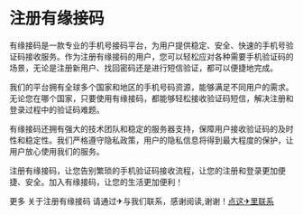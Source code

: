# 注册有缘接码

有缘接码是一款专业的手机号接码平台，为用户提供稳定、安全、快速的手机号验证码接收服务。作为注册有缘接码的用户，您可以轻松应对各种需要手机验证码的场景，无论是注册新用户、找回密码还是进行短信验证，都可以便捷地完成。

我们的平台拥有全球多个国家和地区的手机号码资源，能够满足不同用户的需求。无论您在哪个国家，只要使用有缘接码，都能够轻松接收验证码短信，解决注册和登录过程中的验证码难题。

有缘接码还拥有强大的技术团队和稳定的服务器支持，保障用户接收验证码的及时性和稳定性。我们严格遵守隐私政策，用户的隐私信息将得到最大程度的保护，让用户放心使用我们的服务。

注册有缘接码，让您告别繁琐的手机验证码接收流程，让您的注册和登录更加便捷、安全。加入有缘接码，让您的生活更加便利！

更多 关于注册有缘接码 请通过✈与我们联系，感谢阅读,谢谢！[点这✈里联系](https://gg.k02.cc)